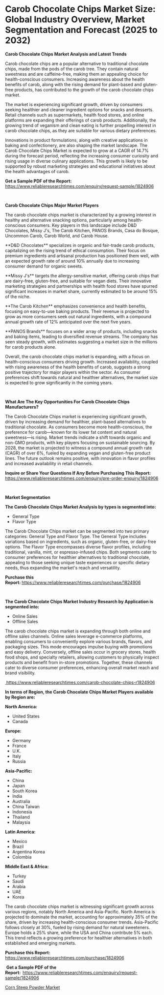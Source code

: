 <p><h1>Carob Chocolate Chips Market Size: Global Industry Overview, Market Segmentation and Forecast (2025 to 2032)</h1></p><p><strong>Carob Chocolate Chips Market Analysis and Latest Trends</strong></p>
<p><p>Carob chocolate chips are a popular alternative to traditional chocolate chips, made from the pods of the carob tree. They contain natural sweetness and are caffeine-free, making them an appealing choice for health-conscious consumers. Increasing awareness about the health benefits of carob, along with the rising demand for plant-based and gluten-free products, has contributed to the growth of the carob chocolate chips market. </p><p>The market is experiencing significant growth, driven by consumers seeking healthier and cleaner ingredient options for snacks and desserts. Retail channels such as supermarkets, health food stores, and online platforms are expanding their offerings of carob products. Additionally, the growing trend of veganism and clean eating is further propelling interest in carob chocolate chips, as they are suitable for various dietary preferences.</p><p>Innovations in product formulations, along with creative applications in baking and confectionery, are also shaping the market landscape. The Carob Chocolate Chips Market is expected to grow at a CAGR of 14.7% during the forecast period, reflecting the increasing consumer curiosity and rising usage in diverse culinary applications. This growth is likely to be supported by robust marketing strategies and educational initiatives about the health advantages of carob.</p></p>
<p><strong>Get a Sample PDF of the Report:&nbsp;</strong> <a href="https://www.reliableresearchtimes.com/enquiry/request-sample/1824906?utm_campaign=2473&utm_medium=2&utm_source=Github&utm_content=ia&utm_term=14022025&utm_id=carob-chocolate-chips">https://www.reliableresearchtimes.com/enquiry/request-sample/1824906</a></p>
<p>&nbsp;</p>
<p><strong>Carob Chocolate Chips Major Market Players</strong></p>
<p><p>The carob chocolate chips market is characterized by a growing interest in healthy and alternative snacking options, particularly among health-conscious consumers. Key players in this landscape include D&D Chocolates, Missy J's, The Carob Kitchen, PANOS Brands, Casa do Bosque, Uncommon Carob, Carob World, and Carob House.</p><p>**D&D Chocolates** specializes in organic and fair-trade carob products, capitalizing on the rising trend of ethical consumption. Their focus on premium ingredients and artisanal production has positioned them well, with an expected growth rate of around 10% annually due to increasing consumer demand for organic sweets.</p><p>**Missy J's** targets the allergy-sensitive market, offering carob chips that are dairy-free, gluten-free, and suitable for vegan diets. Their innovative marketing strategies and partnerships with health food stores have spurred significant increases in market share, currently estimated to be around 15% of the niche.</p><p>**The Carob Kitchen** emphasizes convenience and health benefits, focusing on easy-to-use baking products. Their revenue is projected to grow as more consumers seek out natural ingredients, with a compound annual growth rate of 12% anticipated over the next five years.</p><p>**PANOS Brands** focuses on a wider array of products, including snacks and baking items, leading to diversified revenue streams. The company has seen steady growth, with estimates suggesting a market size in the millions for carob products alone.</p><p>Overall, the carob chocolate chips market is expanding, with a focus on health-conscious consumers driving growth. Increased availability, coupled with rising awareness of the health benefits of carob, suggests a strong positive trajectory for major players within the sector. As consumer preferences shift towards natural and healthier alternatives, the market size is expected to grow significantly in the coming years.</p></p>
<p>&nbsp;</p>
<p><strong>What Are The Key Opportunities For Carob Chocolate Chips Manufacturers?</strong></p>
<p><p>The Carob Chocolate Chips market is experiencing significant growth, driven by increasing demand for healthier, plant-based alternatives to traditional chocolate. As consumers become more health-conscious, the preference for carob—known for its lower fat content and natural sweetness—is rising. Market trends indicate a shift towards organic and non-GMO products, with key players focusing on sustainable sourcing. By 2028, the market is projected to witness a compound annual growth rate (CAGR) of over 6%, fueled by expanding vegan and gluten-free product lines. The future outlook remains positive, with innovation in flavor profiles and increased availability in retail channels.</p></p>
<p><strong>Inquire or Share Your Questions If Any Before Purchasing This Report:</strong> <a href="https://www.reliableresearchtimes.com/enquiry/pre-order-enquiry/1824906?utm_campaign=2473&utm_medium=2&utm_source=Github&utm_content=ia&utm_term=14022025&utm_id=carob-chocolate-chips">https://www.reliableresearchtimes.com/enquiry/pre-order-enquiry/1824906</a></p>
<p>&nbsp;</p>
<p><strong>Market Segmentation</strong></p>
<p><strong>The Carob Chocolate Chips Market Analysis by types is segmented into:</strong></p>
<p><ul><li>General Type</li><li>Flavor Type</li></ul></p>
<p><p>The Carob Chocolate Chips market can be segmented into two primary categories: General Type and Flavor Type. The General Type includes variations based on ingredients, such as organic, gluten-free, or dairy-free options. The Flavor Type encompasses diverse flavor profiles, including traditional, vanilla, mint, or espresso-infused chips. Both segments cater to consumer preferences for healthier alternatives to traditional chocolate, appealing to those seeking unique taste experiences or specific dietary needs, thus expanding the market's reach and versatility.</p></p>
<p><strong>Purchase this Report:&nbsp;</strong><a href="https://www.reliableresearchtimes.com/purchase/1824906?utm_campaign=2473&utm_medium=2&utm_source=Github&utm_content=ia&utm_term=14022025&utm_id=carob-chocolate-chips">https://www.reliableresearchtimes.com/purchase/1824906</a></p>
<p>&nbsp;</p>
<p><strong>The Carob Chocolate Chips Market Industry Research by Application is segmented into:</strong></p>
<p><ul><li>Online Sales</li><li>Offline Sales</li></ul></p>
<p><p>The carob chocolate chips market is expanding through both online and offline sales channels. Online sales leverage e-commerce platforms, enabling consumers to conveniently explore various brands, flavors, and packaging sizes. This mode encourages impulse buying with promotions and easy delivery. Conversely, offline sales occur in grocery stores, health food shops, and specialty retailers, allowing customers to physically inspect products and benefit from in-store promotions. Together, these channels cater to diverse consumer preferences, enhancing overall market reach and brand visibility.</p></p>
<p><a href="https://www.reliableresearchtimes.com/carob-chocolate-chips-r1824906?utm_campaign=2473&utm_medium=2&utm_source=Github&utm_content=ia&utm_term=14022025&utm_id=carob-chocolate-chips">&nbsp;https://www.reliableresearchtimes.com/carob-chocolate-chips-r1824906</a></p>
<p><strong>In terms of Region, the Carob Chocolate Chips Market Players available by Region are:</strong></p>
<p>
    <p> <strong> North America: </strong>
        <ul>
            <li>United States</li>
            <li>Canada</li>
        </ul>
        </p> 
    <p> <strong> Europe: </strong>
        <ul>
            <li>Germany</li>
            <li>France</li>
            <li>U.K.</li>
            <li>Italy</li>
            <li>Russia</li>
        </ul>
        </p> 
    <p> <strong> Asia-Pacific: </strong>
        <ul>
            <li>China</li>
            <li>Japan</li>
            <li>South Korea</li>
            <li>India</li>
            <li>Australia</li>
            <li>China Taiwan</li>
            <li>Indonesia</li>
            <li>Thailand</li>
            <li>Malaysia</li>
        </ul>
        </p> 
    <p> <strong> Latin America: </strong>
        <ul>
            <li>Mexico</li>
            <li>Brazil</li>
            <li>Argentina Korea</li>
            <li>Colombia</li>
        </ul>
        </p> 
    <p> <strong> Middle East & Africa: </strong>
        <ul>
            <li>Turkey</li>
            <li>Saudi</li>
            <li>Arabia</li>
            <li>UAE</li>
            <li>Korea</li>
        </ul>
    </p>
    </p>
<p><p>The carob chocolate chips market is witnessing significant growth across various regions, notably North America and Asia-Pacific. North America is projected to dominate the market, accounting for approximately 35% of the share, driven by increasing health-conscious consumer trends. Asia-Pacific follows closely at 30%, fueled by rising demand for natural sweeteners. Europe holds a 25% share, while the USA and China contribute 5% each. This trend reflects a growing preference for healthier alternatives in both established and emerging markets.</p></p>
<p><strong>Purchase this Report: </strong><a href="https://www.reliableresearchtimes.com/purchase/1824906?utm_campaign=2473&utm_medium=2&utm_source=Github&utm_content=ia&utm_term=14022025&utm_id=carob-chocolate-chips">https://www.reliableresearchtimes.com/purchase/1824906</a></p>
<p>&nbsp;<strong>Get a Sample PDF of the Report:&nbsp;&nbsp;</strong><a href="https://www.reliableresearchtimes.com/enquiry/request-sample/1824906?utm_campaign=2473&utm_medium=2&utm_source=Github&utm_content=ia&utm_term=14022025&utm_id=carob-chocolate-chips">https://www.reliableresearchtimes.com/enquiry/request-sample/1824906</a></p>
<p><strong></strong></p>
<p><p><a href="https://github.com/boitafbg/Market-Research-Report-List-1/blob/main/corn-steep-powder-market.md?utm_campaign=2473&utm_medium=2&utm_source=Github&utm_content=ia&utm_term=14022025&utm_id=carob-chocolate-chips">Corn Steep Powder Market</a></p></p>